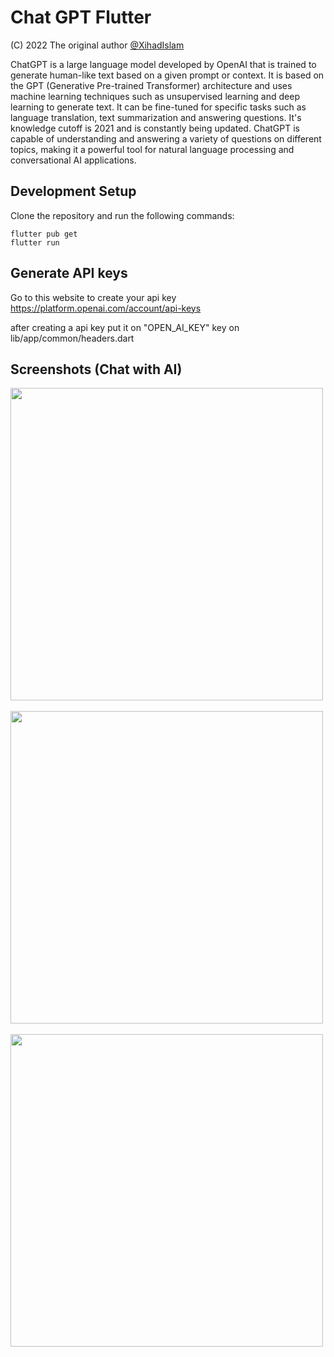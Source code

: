 # Chat GPT Flutter

(C) 2022 The original author  [@XihadIslam](https://github.com/xihadulislam/)

ChatGPT is a large language model developed by OpenAI that is trained to generate human-like text based on a given prompt or context. It is based on the GPT (Generative Pre-trained Transformer) architecture and uses machine learning techniques such as unsupervised learning and deep learning to generate text. It can be fine-tuned for specific tasks such as language translation, text summarization and answering questions. It's knowledge cutoff is 2021 and is constantly being updated. ChatGPT is capable of understanding and answering a variety of questions on different topics, making it a powerful tool for natural language processing and conversational AI applications.


## Development Setup
Clone the repository and run the following commands:
```
flutter pub get
flutter run
```

## Generate API keys

Go to this website to create your api key
https://platform.openai.com/account/api-keys

after creating a api key put it on "OPEN_AI_KEY" key on lib/app/common/headers.dart


## Screenshots (Chat with AI)

<img src="https://github.com/xihadulislam/chat_gpt_flutter/blob/master/ss/home.png" height="500em" /> &nbsp; &nbsp; 
<img src="https://github.com/xihadulislam/chat_gpt_flutter/blob/master/ss/text.png" height="500em" /> &nbsp; &nbsp; 
<img src="https://github.com/xihadulislam/chat_gpt_flutter/blob/master/ss/image.png" height="500em" />

<br/>
<br/>


## 
